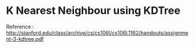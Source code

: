 # K Nearest Neighbour using KDTree

Reference : http://stanford.edu/class/archive/cs/cs106l/cs106l.1162/handouts/assignment-3-kdtree.pdf
